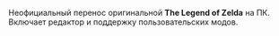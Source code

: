 Неофициальный перенос оригинальной **The Legend of Zelda** на ПК. Включает редактор и поддержку пользовательских модов.